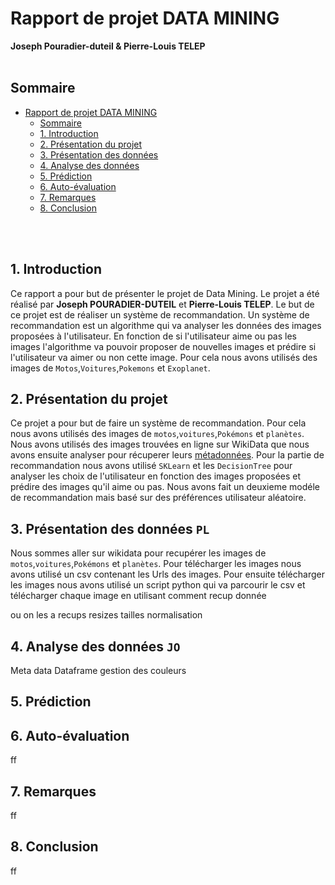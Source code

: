 # Rapport de projet DATA MINING
**Joseph Pouradier-duteil & Pierre-Louis TELEP**
<br>
<br>

## Sommaire



- [Rapport de projet DATA MINING](#rapport-de-projet-data-mining)
  - [Sommaire](#sommaire)
  - [1. Introduction](#1-introduction)
  - [2. Présentation du projet](#2-présentation-du-projet)
  - [3. Présentation des données](#3-présentation-des-données)
  - [4. Analyse des données](#4-analyse-des-données)
  - [5. Prédiction](#5-prédiction)
  - [6. Auto-évaluation](#6-auto-évaluation)
  - [7. Remarques](#7-remarques)
  - [8. Conclusion](#8-conclusion)

<br>
<br>

## 1. Introduction 

Ce rapport a pour but de présenter le projet de Data Mining. Le projet a été réalisé par **Joseph POURADIER-DUTEIL** et **Pierre-Louis TELEP**. Le but de ce projet est de réaliser un système de recommandation. Un système de recommandation est un algorithme qui va analyser les données des images proposées à l'utilisateur. En fonction de si l'utilisateur aime ou pas les images l'algorithme va pouvoir proposer de nouvelles images et prédire si l'utilisateur va aimer ou non cette image. Pour cela nous avons utilisés des images de `Motos`,`Voitures`,`Pokemons` et `Exoplanet`. 


## 2. Présentation du projet

Ce projet a pour but de faire un système de recommandation. Pour cela nous avons utilisés des images de `motos`,`voitures`,`Pokémons` et `planètes`. Nous avons utilisés des images trouvées en ligne sur WikiData que nous avons ensuite analyser pour récuperer leurs [métadonnées](MetaData.ipynb). Pour la partie de recommandation nous avons utilisé `SKLearn` et les `DecisionTree` pour analyser les choix de l'utilisateur en fonction des images proposées et prédire des images qu'il aime ou pas. Nous avons fait un deuxieme modéle de recommandation mais basé sur des préférences utilisateur aléatoire. 

## 3. Présentation des données `PL`
Nous sommes aller sur wikidata pour recupérer les images de `motos`,`voitures`,`Pokémons` et `planètes`. Pour télécharger les images nous avons utilisé un csv contenant les Urls des images. Pour ensuite télécharger les images nous avons utilisé un script python qui va parcourir le csv et télécharger chaque image en utilisant 
comment recup donnée


ou on les a recups
resizes tailles
normalisation

## 4. Analyse des données `JO`
Meta data
Dataframe
gestion des couleurs

## 5. Prédiction

## 6. Auto-évaluation
ff
## 7. Remarques
ff
## 8. Conclusion
ff